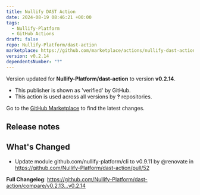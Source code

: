 ```yaml
---
title: Nullify DAST Action
date: 2024-08-19 08:46:21 +00:00
tags:
  - Nullify-Platform
  - GitHub Actions
draft: false
repo: Nullify-Platform/dast-action
marketplace: https://github.com/marketplace/actions/nullify-dast-action
version: v0.2.14
dependentsNumber: "?"
---
```



Version updated for **Nullify-Platform/dast-action** to version **v0.2.14**.
- This publisher is shown as 'verified' by GitHub.
- This action is used across all versions by **?** repositories.

Go to the [GitHub Marketplace](https://github.com/marketplace/actions/nullify-dast-action) to find the latest changes.

## Release notes

## What's Changed
* Update module github.com/nullify-platform/cli to v0.9.11 by @renovate in https://github.com/Nullify-Platform/dast-action/pull/52


**Full Changelog**: https://github.com/Nullify-Platform/dast-action/compare/v0.2.13...v0.2.14

